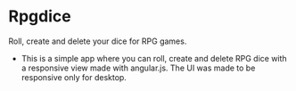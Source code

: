 # Rpgdice
Roll, create and delete your dice for RPG games.

* This is a simple app where you can roll, create and delete RPG dice with a responsive view made with angular.js. The UI was made to be responsive only for desktop.

